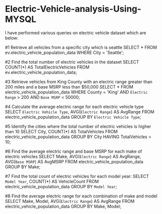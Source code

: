 # Electric-Vehicle-analysis-Using-MYSQL
I have performed various queries on electric vehicle dataset which are below:

#1 Retrieve all vehicles from a specific city which is seattle
SELECT * FROM ev.electric_vehicle_population_data 
WHERE City = 'Seattle';

#2 Find the total number of electric vehicles in the dataset
SELECT COUNT(*) AS TotalElectricVehicles
FROM ev.electric_vehicle_population_data;

#3 Retrieve vehicles from King County with an electric range greater than 200 miles and a base MSRP less than $50,000
SELECT * FROM electric_vehicle_population_data 
WHERE County = 'King' AND 
`Electric Range` > 200 AND 
`Base MSRP` < 50000;

#4 Calculate the average electric range for each electric vehicle type
SELECT `Electric Vehicle Type`, AVG(`Electric Range`) AS AvgRange 
FROM electric_vehicle_population_data 
GROUP BY `Electric Vehicle Type`;

#5 Identify the cities where the total number of electric vehicles is higher than 10
SELECT City, COUNT(*) AS TotalVehicles 
FROM electric_vehicle_population_data 
GROUP BY City 
HAVING TotalVehicles > 10;

#6 Find the average electric range and base MSRP for each make of electric vehicles
SELECT Make, AVG(`Electric Range`) AS AvgRange, 
AVG(`Base MSRP`) AS AvgMSRP
FROM electric_vehicle_population_data
GROUP BY Make;

#7 Find the total count of electric vehicles for each model year:
SELECT `Model Year`, COUNT(*) AS VehicleCount
FROM electric_vehicle_population_data
GROUP BY `Model Year`;

#8 Find the average electric range for each combination of make and model
SELECT Make, Model, AVG(`Electric Range`) AS AvgRange
FROM electric_vehicle_population_data
GROUP BY Make, Model;
